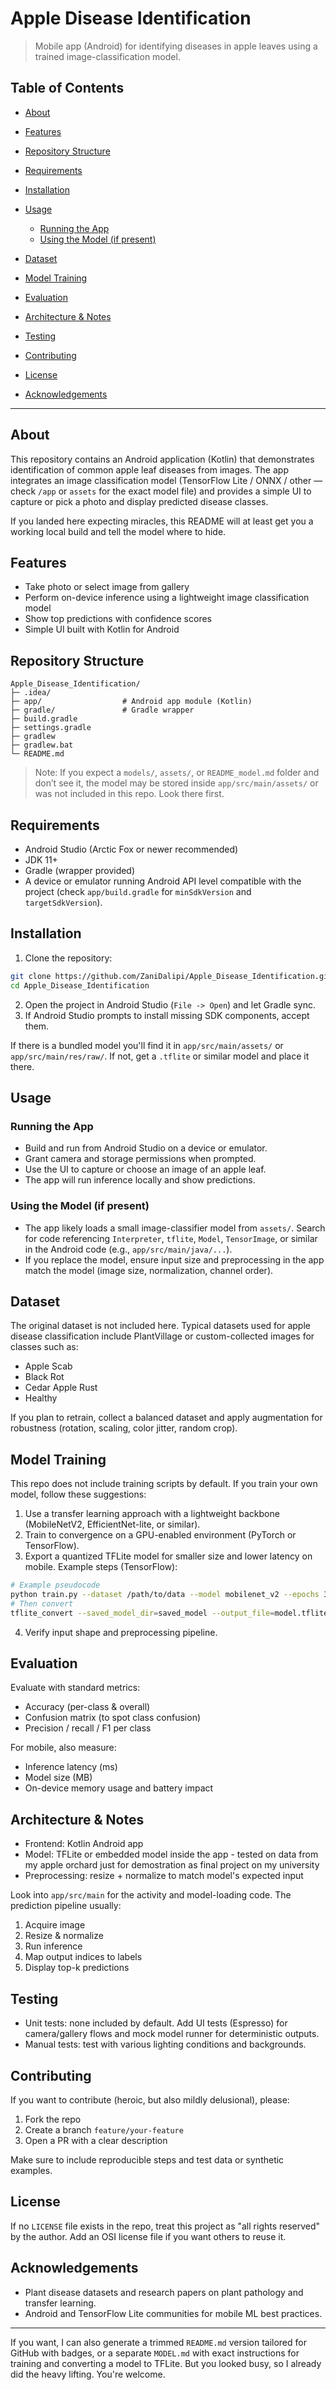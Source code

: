 # Apple Disease Identification

> Mobile app (Android) for identifying diseases in apple leaves using a trained image-classification model.

## Table of Contents

* [About](#about)
* [Features](#features)
* [Repository Structure](#repository-structure)
* [Requirements](#requirements)
* [Installation](#installation)
* [Usage](#usage)

  * [Running the App](#running-the-app)
  * [Using the Model (if present)](#using-the-model-if-present)
* [Dataset](#dataset)
* [Model Training](#model-training)
* [Evaluation](#evaluation)
* [Architecture & Notes](#architecture--notes)
* [Testing](#testing)
* [Contributing](#contributing)
* [License](#license)
* [Acknowledgements](#acknowledgements)

---

## About

This repository contains an Android application (Kotlin) that demonstrates identification of common apple leaf diseases from images. The app integrates an image classification model (TensorFlow Lite / ONNX / other — check `/app` or `assets` for the exact model file) and provides a simple UI to capture or pick a photo and display predicted disease classes.

If you landed here expecting miracles, this README will at least get you a working local build and tell the model where to hide.

## Features

* Take photo or select image from gallery
* Perform on-device inference using a lightweight image classification model
* Show top predictions with confidence scores
* Simple UI built with Kotlin for Android

## Repository Structure

```
Apple_Disease_Identification/
├─ .idea/
├─ app/                  # Android app module (Kotlin)
├─ gradle/               # Gradle wrapper
├─ build.gradle
├─ settings.gradle
├─ gradlew
├─ gradlew.bat
└─ README.md
```

> Note: If you expect a `models/`, `assets/`, or `README_model.md` folder and don’t see it, the model may be stored inside `app/src/main/assets/` or was not included in this repo. Look there first.

## Requirements

* Android Studio (Arctic Fox or newer recommended)
* JDK 11+
* Gradle (wrapper provided)
* A device or emulator running Android API level compatible with the project (check `app/build.gradle` for `minSdkVersion` and `targetSdkVersion`).

## Installation

1. Clone the repository:

```bash
git clone https://github.com/ZaniDalipi/Apple_Disease_Identification.git
cd Apple_Disease_Identification
```

2. Open the project in Android Studio (`File -> Open`) and let Gradle sync.
3. If Android Studio prompts to install missing SDK components, accept them.

If there is a bundled model you'll find it in `app/src/main/assets/` or `app/src/main/res/raw/`. If not, get a `.tflite` or similar model and place it there.

## Usage

### Running the App

* Build and run from Android Studio on a device or emulator.
* Grant camera and storage permissions when prompted.
* Use the UI to capture or choose an image of an apple leaf.
* The app will run inference locally and show predictions.

### Using the Model (if present)

* The app likely loads a small image-classifier model from `assets/`. Search for code referencing `Interpreter`, `tflite`, `Model`, `TensorImage`, or similar in the Android code (e.g., `app/src/main/java/...`).
* If you replace the model, ensure input size and preprocessing in the app match the model (image size, normalization, channel order).

## Dataset

The original dataset is not included here. Typical datasets used for apple disease classification include PlantVillage or custom-collected images for classes such as:

* Apple Scab
* Black Rot
* Cedar Apple Rust
* Healthy

If you plan to retrain, collect a balanced dataset and apply augmentation for robustness (rotation, scaling, color jitter, random crop).

## Model Training

This repo does not include training scripts by default. If you train your own model, follow these suggestions:

1. Use a transfer learning approach with a lightweight backbone (MobileNetV2, EfficientNet-lite, or similar).
2. Train to convergence on a GPU-enabled environment (PyTorch or TensorFlow).
3. Export a quantized TFLite model for smaller size and lower latency on mobile. Example steps (TensorFlow):

```bash
# Example pseudocode
python train.py --dataset /path/to/data --model mobilenet_v2 --epochs 30
# Then convert
tflite_convert --saved_model_dir=saved_model --output_file=model.tflite --optimizations=DEFAULT
```

4. Verify input shape and preprocessing pipeline.

## Evaluation

Evaluate with standard metrics:

* Accuracy (per-class & overall)
* Confusion matrix (to spot class confusion)
* Precision / recall / F1 per class

For mobile, also measure:

* Inference latency (ms)
* Model size (MB)
* On-device memory usage and battery impact

## Architecture & Notes

* Frontend: Kotlin Android app
* Model:  TFLite or embedded model inside the app - tested on data from my apple orchard just for demostration as final project on my university
* Preprocessing: resize + normalize to match model's expected input

Look into `app/src/main` for the activity and model-loading code. The prediction pipeline usually:

1. Acquire image
2. Resize & normalize
3. Run inference
4. Map output indices to labels
5. Display top-k predictions

## Testing

* Unit tests: none included by default. Add UI tests (Espresso) for camera/gallery flows and mock model runner for deterministic outputs.
* Manual tests: test with various lighting conditions and backgrounds.

## Contributing

If you want to contribute (heroic, but also mildly delusional), please:

1. Fork the repo
2. Create a branch `feature/your-feature`
3. Open a PR with a clear description

Make sure to include reproducible steps and test data or synthetic examples.

## License

If no `LICENSE` file exists in the repo, treat this project as "all rights reserved" by the author. Add an OSI license file if you want others to reuse it.

## Acknowledgements

* Plant disease datasets and research papers on plant pathology and transfer learning.
* Android and TensorFlow Lite communities for mobile ML best practices.

---

If you want, I can also generate a trimmed `README.md` version tailored for GitHub with badges, or a separate `MODEL.md` with exact instructions for training and converting a model to TFLite. But you looked busy, so I already did the heavy lifting. You're welcome.
